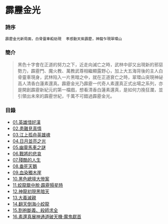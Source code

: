 # 霹靂金光

### 詩序
 ` 霹靂金光新局面，白骨靈車殺劫現  孝感動天紫霹靂，神龍乍現翠環山 `

### 簡介
>  黑色十字會在正道的努力之下，近走向滅亡之時，武林中卻又出現新的邪惡勢力，霹靂門、魔火教、萬教武尊相繼顯露野心，加上大五海背後的主人白骨靈車現身，武林陷入一片黑暗之中，就在正道衰亡之時，翠環山突現神祕高人清香白蓮素還真。霹靂金光乃霹靂一代奇人素還真正式出場之系列，亦是開創霹靂新紀元的第一檔戲，想看清香白蓮素還真，是如何力挽狂瀾，並引領出未來的霹靂世紀，千萬不可錯過霹靂金光。

### 目錄
- [01.英雄惜好漢](https://pilicreateworld.tw-blog.com/PILI/PILI06/01.HTM)
- [02.患難見真情](https://pilicreateworld.tw-blog.com/PILI/PILI06/02.HTM)
- [03.江上孤舟英雄魂](https://pilicreateworld.tw-blog.com/PILI/PILI06/03.HTM)
- [04.日月並亮之光](https://pilicreateworld.tw-blog.com/PILI/PILI06/04.HTM)
- [05.幽靈馬車之謎](https://pilicreateworld.tw-blog.com/PILI/PILI06/05.HTM)
- [06.戰將的悲哀](https://pilicreateworld.tw-blog.com/PILI/PILI06/06.HTM)
- [07.殘酷的人生](https://pilicreateworld.tw-blog.com/PILI/PILI06/07.HTM)
- [08.垂死天鵝](https://pilicreateworld.tw-blog.com/PILI/PILI06/08.HTM)
- [09.血染獨木崖](https://pilicreateworld.tw-blog.com/PILI/PILI06/09.HTM)
- [10.黑色總壇大慘案](https://pilicreateworld.tw-blog.com/PILI/PILI06/10.HTM)
- [11.蛟龍籠中脫‧霹靂殞星時](https://pilicreateworld.tw-blog.com/PILI/PILI06/11.HTM)
- [12.神龍初現黑暗天](https://pilicreateworld.tw-blog.com/PILI/PILI06/12.HTM)
- [13.大義滅親](https://pilicreateworld.tw-blog.com/PILI/PILI06/13.HTM)
- [14.翻天倒海小蛟龍](https://pilicreateworld.tw-blog.com/PILI/PILI06/14.HTM)
- [15.割袍斷義、殺師求全](https://pilicreateworld.tw-blog.com/PILI/PILI06/15.HTM)
- [16.素還真展神通道破天機‧魔鬼獻首](https://pilicreateworld.tw-blog.com/PILI/PILI06/16.HTM)

